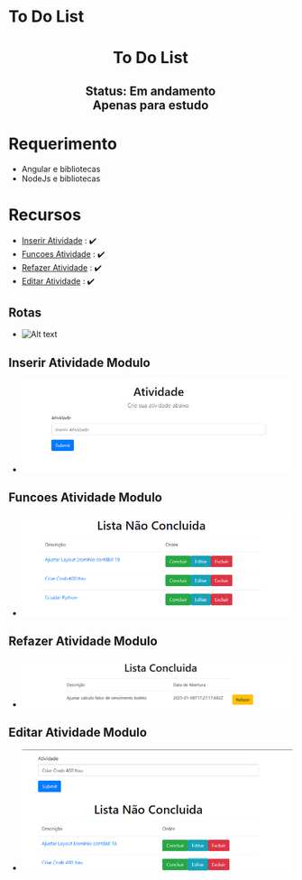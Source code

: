 # To Do List

<h1 align="center"> To Do List </h1>

<h2 align="center"> Status: Em andamento <br/>Apenas para estudo<br/> </h2>
  
  
# Requerimento

- Angular e bibliotecas
- NodeJs e bibliotecas

# Recursos

- [Inserir Atividade](#Inserir-Atividade-Modulo) : :heavy_check_mark:
- [Funcoes Atividade](#Funcoes-Atividade-Modulo) : :heavy_check_mark:
- [Refazer Atividade](#Refazer-Atividade-Modulo) : :heavy_check_mark:
- [Editar Atividade](#Editar-Atividade-Modulo) : :heavy_check_mark:





## Rotas

- ![Alt text](https://github.com/)


## Inserir Atividade Modulo

- ![Alt text](src/app/shared/imagem/Inserir.png)

## Funcoes Atividade Modulo

- ![Alt text](src/app/shared/imagem/Funcoes.png)

## Refazer Atividade Modulo

- ![Alt text](src/app/shared/imagem/Refazer.png)

## Editar Atividade Modulo
- ![Alt text](src/app/shared/imagem/Editar.png)
 
